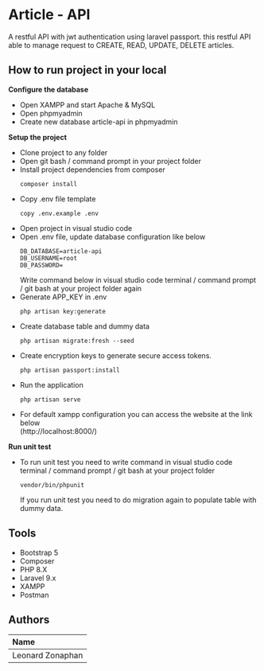 # Article - API
A restful API with jwt authentication using laravel passport. this restful API able to manage request to CREATE, READ, UPDATE, DELETE articles.

## How to run project in your local
  <strong>Configure the database</strong>
  * Open XAMPP and start Apache & MySQL
  * Open phpmyadmin
  * Create new database article-api in phpmyadmin

  <strong>Setup the project</strong>
  * Clone project to any folder
  * Open git bash / command prompt in your project folder
  * Install project dependencies from composer
    ```
    composer install
    ```
  * Copy .env file template
    ```
    copy .env.example .env
    ```
  * Open project in visual studio code
  * Open .env file, update database configuration like below<br />
    ```
    DB_DATABASE=article-api
    DB_USERNAME=root
    DB_PASSWORD=
    ```
    Write command below in visual studio code terminal / command prompt / git bash at your project folder again<br />
  * Generate APP_KEY in .env
    ```
    php artisan key:generate
    ```
  * Create database table and dummy data
    ```
    php artisan migrate:fresh --seed 
    ```
  * Create encryption keys to generate secure access tokens.
    ```
    php artisan passport:install
    ```
  * Run the application
    ```
    php artisan serve
    ```
  * For default xampp configuration you can access the website at the link below <br />
    (http://localhost:8000/)
    
  <strong>Run unit test</strong>
  * To run unit test you need to write command in visual studio code terminal / command prompt / git bash at your project folder <br />
    ```
    vendor/bin/phpunit
    ```
    If you run unit test you need to do migration again to populate table with dummy data.
## Tools
- Bootstrap 5
- Composer
- PHP 8.X
- Laravel 9.x
- XAMPP
- Postman

## Authors
| Name                            |
| :-----------------------------  |
| Leonard Zonaphan                |

